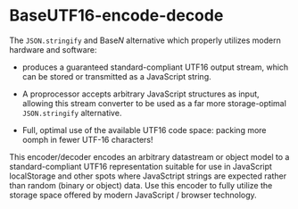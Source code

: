# BaseUTF16-encode-decode

The `JSON.stringify` and Base*N* alternative which properly utilizes modern hardware and software:

- produces a guaranteed standard-compliant UTF16 output stream, which can be stored or transmitted as a JavaScript string.

- A proprocessor accepts arbitrary JavaScript structures as input, allowing this stream converter to be used as a far more storage-optimal `JSON.stringify` alternative.

- Full, optimal use of the available UTF16 code space: packing more oomph in fewer UTF-16 characters!


This encoder/decoder encodes an arbitrary datastream or object model to a standard-compliant UTF16 representation suitable for use in JavaScript localStorage and other spots where JavaSctript strings are expected rather than random (binary or object) data. Use this encoder to fully utilize the storage space offered by modern JavaScript / browser technology.

